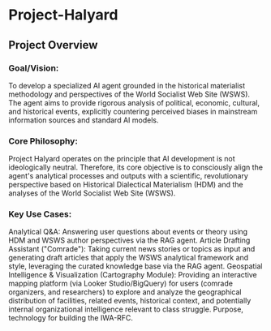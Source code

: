 # Project-Halyard

## Project Overview
### Goal/Vision: 
To develop a specialized AI agent grounded in the historical materialist methodology and perspectives of the World Socialist Web Site (WSWS). The agent aims to provide rigorous analysis of political, economic, cultural, and historical events, explicitly countering perceived biases in mainstream information sources and standard AI models.
### Core Philosophy: 
Project Halyard operates on the principle that AI development is not ideologically neutral. Therefore, its core objective is to consciously align the agent's analytical processes and outputs with a scientific, revolutionary perspective based on Historical Dialectical Materialism (HDM) and the analyses of the World Socialist Web Site (WSWS).
### Key Use Cases:
Analytical Q&A: Answering user questions about events or theory using HDM and WSWS author perspectives via the RAG agent.
Article Drafting Assistant ("Comrade"): Taking current news stories or topics as input and generating draft articles that apply the WSWS analytical framework and style, leveraging the curated knowledge base via the RAG agent.
Geospatial Intelligence & Visualization (Cartography Module): Providing an interactive mapping platform (via Looker Studio/BigQuery) for users (comrade organizers, and researchers) to explore and analyze the geographical distribution of facilities, related events, historical context, and potentially internal organizational intelligence relevant to class struggle. Purpose, technology for building the IWA-RFC.
